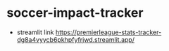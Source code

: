 # soccer-impact-tracker
- streamlit link
https://premierleague-stats-tracker-dg8a4vyycb6pkhpfyfrjwd.streamlit.app/
